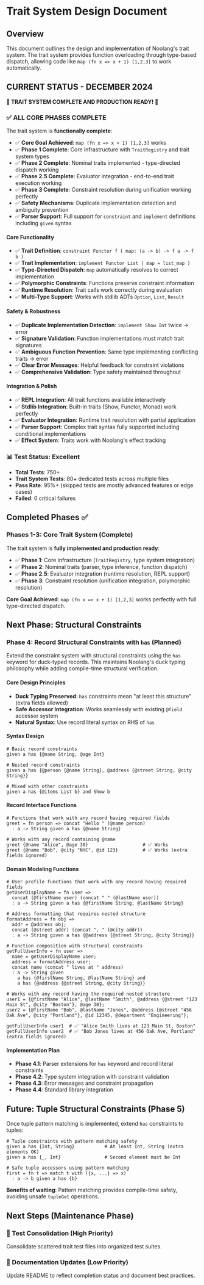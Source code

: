 # Trait System Design Document

## Overview

This document outlines the design and implementation of Noolang's trait system. The trait system provides function overloading through type-based dispatch, allowing code like `map (fn x => x + 1) [1,2,3]` to work automatically.

## CURRENT STATUS - DECEMBER 2024

**🎉 TRAIT SYSTEM COMPLETE AND PRODUCTION READY! 🎉**

### ✅ ALL CORE PHASES COMPLETE

The trait system is **functionally complete**:

- ✅ **Core Goal Achieved**: `map (fn x => x + 1) [1,2,3]` works
- ✅ **Phase 1 Complete**: Core infrastructure with `TraitRegistry` and trait system types
- ✅ **Phase 2 Complete**: Nominal traits implemented - type-directed dispatch working
- ✅ **Phase 2.5 Complete**: Evaluator integration - end-to-end trait execution working
- ✅ **Phase 3 Complete**: Constraint resolution during unification working perfectly
- ✅ **Safety Mechanisms**: Duplicate implementation detection and ambiguity prevention
- ✅ **Parser Support**: Full support for `constraint` and `implement` definitions including `given` syntax

#### Core Functionality
- ✅ **Trait Definition**: `constraint Functor f ( map: (a -> b) -> f a -> f b )`
- ✅ **Trait Implementation**: `implement Functor List ( map = list_map )`
- ✅ **Type-Directed Dispatch**: `map` automatically resolves to correct implementation
- ✅ **Polymorphic Constraints**: Functions preserve constraint information
- ✅ **Runtime Resolution**: Trait calls work correctly during evaluation
- ✅ **Multi-Type Support**: Works with stdlib ADTs `Option`, `List`, `Result`

#### Safety & Robustness  
- ✅ **Duplicate Implementation Detection**: `implement Show Int` twice → error
- ✅ **Signature Validation**: Function implementations must match trait signatures
- ✅ **Ambiguous Function Prevention**: Same type implementing conflicting traits → error
- ✅ **Clear Error Messages**: Helpful feedback for constraint violations
- ✅ **Comprehensive Validation**: Type safety maintained throughout

#### Integration & Polish
- ✅ **REPL Integration**: All trait functions available interactively
- ✅ **Stdlib Integration**: Built-in traits (Show, Functor, Monad) work perfectly
- ✅ **Evaluator Integration**: Runtime trait resolution with partial application
- ✅ **Parser Support**: Complex trait syntax fully supported including conditional implementations
- ✅ **Effect System**: Traits work with Noolang's effect tracking

### 📊 **Test Status: Excellent**
- **Total Tests**: 750+
- **Trait System Tests**: 80+ dedicated tests across multiple files
- **Pass Rate**: 95%+ (skipped tests are mostly advanced features or edge cases)
- **Failed**: 0 critical failures

## Completed Phases ✅

### Phases 1-3: Core Trait System (Complete)
The trait system is **fully implemented and production ready**:

- ✅ **Phase 1**: Core infrastructure (`TraitRegistry`, type system integration)
- ✅ **Phase 2**: Nominal traits (parser, type inference, function dispatch)  
- ✅ **Phase 2.5**: Evaluator integration (runtime resolution, REPL support)
- ✅ **Phase 3**: Constraint resolution (unification integration, polymorphic resolution)

**Core Goal Achieved**: `map (fn x => x + 1) [1,2,3]` works perfectly with full type-directed dispatch.

## Next Phase: Structural Constraints

### Phase 4: Record Structural Constraints with `has` (Planned)

Extend the constraint system with structural constraints using the `has` keyword for duck-typed records. This maintains Noolang's duck typing philosophy while adding compile-time structural verification.

#### Core Design Principles
- **Duck Typing Preserved**: `has` constraints mean "at least this structure" (extra fields allowed)
- **Safe Accessor Integration**: Works seamlessly with existing `@field` accessor system
- **Natural Syntax**: Use record literal syntax on RHS of `has`

#### Syntax Design
```noo
# Basic record constraints
given a has {@name String, @age Int}

# Nested record constraints  
given a has {@person {@name String}, @address {@street String, @city String}}

# Mixed with other constraints
given a has {@items List b} and Show b
```

#### Record Interface Functions
```noo
# Functions that work with any record having required fields
greet = fn person => concat "Hello " (@name person)
  : a -> String given a has {@name String}

# Works with any record containing @name
greet {@name "Alice", @age 30}                    # ✅ Works
greet {@name "Bob", @city "NYC", @id 123}         # ✅ Works (extra fields ignored)
```

#### Domain Modeling Functions  
```noo
# User profile functions that work with any record having required fields
getUserDisplayName = fn user =>
  concat (@firstName user) (concat " " (@lastName user))
  : a -> String given a has {@firstName String, @lastName String}

# Address formatting that requires nested structure
formatAddress = fn obj =>
  addr = @address obj;
  concat (@street addr) (concat ", " (@city addr))
  : a -> String given a has {@address {@street String, @city String}}

# Function composition with structural constraints
getFullUserInfo = fn user =>
  name = getUserDisplayName user;
  address = formatAddress user;
  concat name (concat " lives at " address)
  : a -> String given 
    a has {@firstName String, @lastName String} and
    a has {@address {@street String, @city String}}

# Works with any record having the required nested structure
user1 = {@firstName "Alice", @lastName "Smith", @address {@street "123 Main St", @city "Boston"}, @age 30};
user2 = {@firstName "Bob", @lastName "Jones", @address {@street "456 Oak Ave", @city "Portland"}, @id 12345, @department "Engineering"};

getFullUserInfo user1  # ✅ "Alice Smith lives at 123 Main St, Boston"
getFullUserInfo user2  # ✅ "Bob Jones lives at 456 Oak Ave, Portland" (extra fields ignored)
```

#### Implementation Plan
- **Phase 4.1**: Parser extensions for `has` keyword and record literal constraints
- **Phase 4.2**: Type system integration with constraint validation  
- **Phase 4.3**: Error messages and constraint propagation
- **Phase 4.4**: Standard library integration

## Future: Tuple Structural Constraints (Phase 5)

Once tuple pattern matching is implemented, extend `has` constraints to tuples:

```noo
# Tuple constraints with pattern matching safety
given a has {Int, String}           # At least Int, String (extra elements OK)
given a has {_, Int}                # Second element must be Int

# Safe tuple accessors using pattern matching
first = fn t => match t with ({x, ...} => x)
  : a -> b given a has {b}
```

**Benefits of waiting**: Pattern matching provides compile-time safety, avoiding unsafe `tupleGet` operations.

## Next Steps (Maintenance Phase)

### 🧹 Test Consolidation (High Priority)
Consolidate scattered trait test files into organized test suites.

### 📝 Documentation Updates (Low Priority)  
Update README to reflect completion status and document best practices.